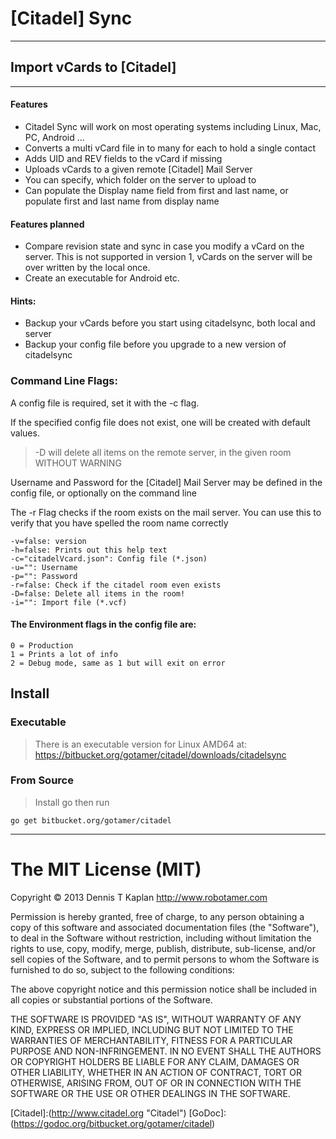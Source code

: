 [Citadel] Sync
==============

***************************************************
## Import vCards to [Citadel]
***************************************************

#### Features

 - Citadel Sync will work on most operating systems including Linux, Mac, PC, Android ...
 - Converts a multi vCard file in to many for each to hold a single contact
 - Adds UID and REV fields to the vCard if missing
 - Uploads vCards to a given remote [Citadel] Mail Server
 - You can specify, which folder on the server to upload to
 - Can populate the Display name field from first and last name, or populate first and last name from display name


#### Features planned

 - Compare revision state and sync in case you modify a vCard on the server. This
 is not supported in version 1, vCards on the server will be over written by the local once.
 - Create an executable for Android etc.



#### Hints:
 - Backup your vCards before you start using citadelsync, both local and server
 - Backup your config file before you upgrade to a new version of citadelsync

### Command Line Flags:

A config file is required, set it with the -c flag.

If the specified config file does not exist, one will be created with default values.

 > -D will delete all items on the remote server, in the given room WITHOUT WARNING

Username and Password for the [Citadel] Mail Server may be
defined in the config file, or optionally on the command line

The -r Flag checks if the room exists on the mail server. You
can use this to verify that you have spelled the room name correctly


	-v=false: version
	-h=false: Prints out this help text
	-c="citadelVcard.json": Config file (*.json)
	-u="": Username
	-p="": Password
	-r=false: Check if the citadel room even exists
	-D=false: Delete all items in the room!
	-i="": Import file (*.vcf)

#### The Environment flags in the config file are:

	0 = Production
	1 = Prints a lot of info
	2 = Debug mode, same as 1 but will exit on error

## Install

### Executable

 > There is an executable version for Linux AMD64 at:
https://bitbucket.org/gotamer/citadel/downloads/citadelsync

### From Source

 > Install go then run

	go get bitbucket.org/gotamer/citadel

________________________________________________________

The MIT License (MIT)
========================================================

Copyright © 2013 Dennis T Kaplan <http://www.robotamer.com>

Permission is hereby granted, free of charge, to any person obtaining a copy of this software and associated documentation files (the "Software"), to deal in the Software without restriction, including without limitation the rights to use, copy, modify, merge, publish, distribute, sub-license, and/or sell copies of the Software, and to permit persons to whom the Software is furnished to do so, subject to the following conditions:

The above copyright notice and this permission notice shall be included in all copies or substantial portions of the Software.

THE SOFTWARE IS PROVIDED "AS IS", WITHOUT WARRANTY OF ANY KIND, EXPRESS OR IMPLIED, INCLUDING BUT NOT LIMITED TO THE WARRANTIES OF MERCHANTABILITY, FITNESS FOR A PARTICULAR PURPOSE AND NON-INFRINGEMENT. IN NO EVENT SHALL THE AUTHORS OR COPYRIGHT HOLDERS BE LIABLE FOR ANY CLAIM, DAMAGES OR OTHER LIABILITY, WHETHER IN AN ACTION OF CONTRACT, TORT OR OTHERWISE, ARISING FROM, OUT OF OR IN CONNECTION WITH THE SOFTWARE OR THE USE OR OTHER DEALINGS IN THE SOFTWARE.


[Citadel]:(http://www.citadel.org "Citadel")
[GoDoc]:(https://godoc.org/bitbucket.org/gotamer/citadel)
